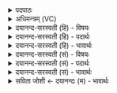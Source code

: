<details><summary>पदपाठः</summary>

पू॒र्णा। द॒र्वि॒। परा॑। प॒त॒। सुपू॒र्णेति॒ सुऽपूर्णा। पुनः॑। आ। प॒त॒। वस्नेवेति॑ व॒स्नाऽइ॑व। वि। क्री॒णा॒व॒है॒। इष॑म्। ऊर्ज॑म्। श॒त॒क्र॒तो॒ऽइति॑ शतऽक्रतो। ४९।
</details>

<details><summary>अधिमन्त्रम् (VC)</summary>

- यज्ञो देवता
- और्णवाभ ऋषिः
- अनुष्टुप्
- गान्धारः
</details>

<details><summary>दयानन्द-सरस्वती (हि) - विषयः</summary>

यज्ञ में हवन किया हुआ पदार्थ कैसा होता है, इस विषय का उपदेश अगले मन्त्र में किया है ॥
</details>

<details><summary>दयानन्द-सरस्वती (हि) - पदार्थः</summary>

पदार्थान्वयभाषाः -  जो (दर्वि) पके हुए होम करने योग्य पदार्थों को ग्रहण करनेवाली (पूर्णा) द्रव्यों से पूर्ण हुई आहुति (परापत) होम हुए पदार्थों के अंशों को ऊपर प्राप्त करती वा जो आहुति आकाश में जाकर वृष्टि से (सुपूर्णा) पूर्ण हुई (पुनरापत) फिर अच्छे प्रकार पृथिवी में उत्तम जलरस को प्राप्त करती है, उससे हे (शतक्रतो) असंख्यात कर्म वा प्रज्ञावाले जगदीश्वर ! आप की कृपा से हम यज्ञ कराने और करनेवाले विद्वान् होता और यजमान दोनों (इषम्) उत्तम-उत्तम अन्नादि पदार्थ (ऊर्जम्) पराक्रमयुक्त वस्तुओं को (वस्नेव) वैश्यौं के समान (विक्रीणावहै) दें वा ग्रहण करें ॥४९॥
</details>

<details><summary>दयानन्द-सरस्वती (हि) - भावार्थः</summary>

भावार्थभाषाः -  इस मन्त्र में उपमालङ्कार है। जब मनुष्य लोग सुगन्ध्यादि पदार्थ अग्नि में हवन करते हैं, तब वे ऊपर जाकर वायु वृष्टि-जल को शुद्ध करते हुए पृथिवी को आते हैं, जिससे यव आदि ओषधि शुद्ध होकर सुख और पराक्रम के देनेवाली होती हैं। जैसे कोई वैश्य लोग रुपया आदि को दे-ले कर अनेक प्रकार के अन्नादि पदार्थों को खरीदते वा बेचते हैं, वैसे हम सब लोग भी अग्नि में शुद्ध द्रव्यों को छोड़कर वर्षा वा अनेक सुखों को खरीदते हैं, खरीदकर फिर वृष्टि और सुखों के लिये अग्नि में हवन करते हैं ॥४९॥
</details>

<details><summary>दयानन्द-सरस्वती (सं) - विषयः</summary>

यज्ञे हुतं द्रव्यं कीदृशं भवतीत्युपदिश्यते ॥
</details>

<details><summary>दयानन्द-सरस्वती (सं) - पदार्थः</summary>

पदार्थान्वयभाषाः -  या दर्वि होतव्यद्रव्येण पूर्णा होमसाधिका भूत्वा परापत पतत्यूर्ध्वं द्रव्यं गमयति, याऽऽहुतिराकाशं गत्वा वृष्ट्या पूर्णा भूत्वा पुनरापतति समन्तात् पृथिवीं शोभनं जलरसं गमयति, तया हे शतक्रतो तव कृपया आवामृत्विग्यज्ञपती वस्नेवेषमूर्जं च विक्रीणावहै ॥४९॥
</details>

<details><summary>दयानन्द-सरस्वती (सं) - भावार्थः</summary>

भावार्थभाषाः -  अत्रोपमालङ्कारः। यन्मनुष्यैः सुगन्ध्यादिद्रव्यमग्नौ हूयते तदूर्ध्वं गत्वा वायुवृष्टिजलादिकं शोधयत् पुनः पृथिवीमागच्छति, येन यवादय ओषध्यः शुद्धाः सुखपराक्रमप्रदा जायन्ते। यथा वणिग्जनो रूप्यादिकं दत्त्वा गृहीत्वा द्रव्यान्तराणि क्रीणीते विक्रीणीते च, तथैवाग्नौ द्रव्याणि दत्त्वा प्रक्षिप्य वृष्टिसुखादिकं क्रीणीते वृष्ट्योषध्यादिकं गृहीत्वा पुनर्वृष्टये विक्रीणीतेऽग्नौ होमः क्रियत इति ॥४९॥
</details>

<details><summary>सविता जोशी ← दयानन्दः (म) - भावार्थः</summary>

भावार्थभाषाः -  या मंत्रात उपमालंकार आहे. जेव्हा माणसे सुगंधी पदार्थ अग्नीला अर्पण करून हवन करतात तेव्हा ते पदार्थ अंतरिक्षात जाऊन वायू, वृष्टिजल शुद्ध करून पृथ्वीवर येतात. ज्यामुळे जव इत्यादी पदार्थ शुद्ध होऊन बल व सुख देतात. जसे वैश्य लोक रुपये इत्यादींचे देणे-घेणे करून अनेक प्रकारचे धान्य इत्यादी पदार्थ विकतात किंवा विकत घेतात. तसेच आपणही अग्नीला शुद्ध द्रव्ये अर्पण करून पर्जन्य इत्यादी अनेक प्रकारचे सुख विकत घेतो व पुन्हा वृष्टी व सुखासाठी अग्नीद्वारे हवन करतो.
</details>